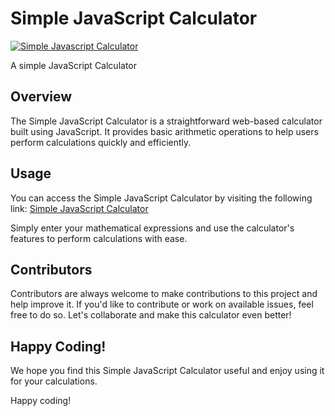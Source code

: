 # Simple JavaScript Calculator

[![Simple Javascript Calculator](https://raw.githubusercontent.com/harsh98trivedi/Simple-JavaScript-Calculator/master/images/meta.jpg)](https://sanjanacheekatipalli-g.github.io/SIMPLE-CALCULATOR/)

A simple JavaScript Calculator 

## Overview

The Simple JavaScript Calculator is a straightforward web-based calculator built using JavaScript. It provides basic arithmetic operations to help users perform calculations quickly and efficiently.

## Usage

You can access the Simple JavaScript Calculator by visiting the following link: [Simple JavaScript Calculator](https://sanjanacheeekatipalli-g.github.io/SIMPLE-CALCULATOR/)

Simply enter your mathematical expressions and use the calculator's features to perform calculations with ease.

## Contributors

Contributors are always welcome to make contributions to this project and help improve it. If you'd like to contribute or work on available issues, feel free to do so. Let's collaborate and make this calculator even better!

## Happy Coding!

We hope you find this Simple JavaScript Calculator useful and enjoy using it for your calculations.

Happy coding!
